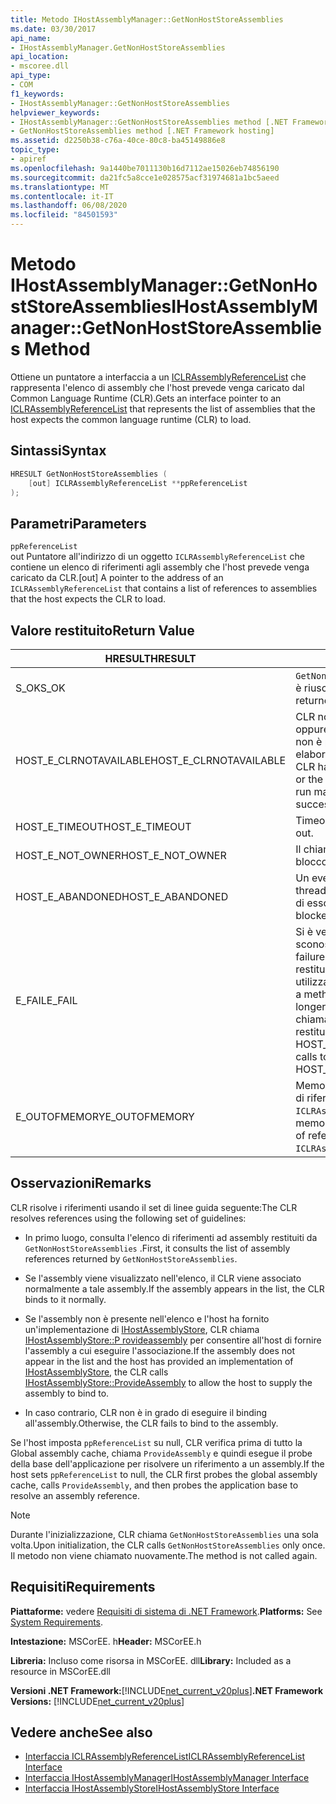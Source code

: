 ```yaml
---
title: Metodo IHostAssemblyManager::GetNonHostStoreAssemblies
ms.date: 03/30/2017
api_name:
- IHostAssemblyManager.GetNonHostStoreAssemblies
api_location:
- mscoree.dll
api_type:
- COM
f1_keywords:
- IHostAssemblyManager::GetNonHostStoreAssemblies
helpviewer_keywords:
- IHostAssemblyManager::GetNonHostStoreAssemblies method [.NET Framework hosting]
- GetNonHostStoreAssemblies method [.NET Framework hosting]
ms.assetid: d2250b38-c76a-40ce-80c8-ba45149886e8
topic_type:
- apiref
ms.openlocfilehash: 9a1440be7011130b16d7112ae15026eb74856190
ms.sourcegitcommit: da21fc5a8cce1e028575acf31974681a1bc5aeed
ms.translationtype: MT
ms.contentlocale: it-IT
ms.lasthandoff: 06/08/2020
ms.locfileid: "84501593"
---
```

# <a name="ihostassemblymanagergetnonhoststoreassemblies-method"></a><span data-ttu-id="0d54c-102">Metodo IHostAssemblyManager::GetNonHostStoreAssemblies</span><span class="sxs-lookup"><span data-stu-id="0d54c-102">IHostAssemblyManager::GetNonHostStoreAssemblies Method</span></span>
<span data-ttu-id="0d54c-103">Ottiene un puntatore a interfaccia a un [ICLRAssemblyReferenceList](iclrassemblyreferencelist-interface.md) che rappresenta l'elenco di assembly che l'host prevede venga caricato dal Common Language Runtime (CLR).</span><span class="sxs-lookup"><span data-stu-id="0d54c-103">Gets an interface pointer to an [ICLRAssemblyReferenceList](iclrassemblyreferencelist-interface.md) that represents the list of assemblies that the host expects the common language runtime (CLR) to load.</span></span>  
  
## <a name="syntax"></a><span data-ttu-id="0d54c-104">Sintassi</span><span class="sxs-lookup"><span data-stu-id="0d54c-104">Syntax</span></span>  
  
```cpp  
HRESULT GetNonHostStoreAssemblies (  
    [out] ICLRAssemblyReferenceList **ppReferenceList  
);  
```  
  
## <a name="parameters"></a><span data-ttu-id="0d54c-105">Parametri</span><span class="sxs-lookup"><span data-stu-id="0d54c-105">Parameters</span></span>  
 `ppReferenceList`  
 <span data-ttu-id="0d54c-106">out Puntatore all'indirizzo di un oggetto `ICLRAssemblyReferenceList` che contiene un elenco di riferimenti agli assembly che l'host prevede venga caricato da CLR.</span><span class="sxs-lookup"><span data-stu-id="0d54c-106">[out] A pointer to the address of an `ICLRAssemblyReferenceList` that contains a list of references to assemblies that the host expects the CLR to load.</span></span>  
  
## <a name="return-value"></a><span data-ttu-id="0d54c-107">Valore restituito</span><span class="sxs-lookup"><span data-stu-id="0d54c-107">Return Value</span></span>  
  
|<span data-ttu-id="0d54c-108">HRESULT</span><span class="sxs-lookup"><span data-stu-id="0d54c-108">HRESULT</span></span>|<span data-ttu-id="0d54c-109">Descrizione</span><span class="sxs-lookup"><span data-stu-id="0d54c-109">Description</span></span>|  
|-------------|-----------------|  
|<span data-ttu-id="0d54c-110">S_OK</span><span class="sxs-lookup"><span data-stu-id="0d54c-110">S_OK</span></span>|<span data-ttu-id="0d54c-111">`GetNonHostStoreAssemblies`la restituzione è riuscita.</span><span class="sxs-lookup"><span data-stu-id="0d54c-111">`GetNonHostStoreAssemblies` returned successfully.</span></span>|  
|<span data-ttu-id="0d54c-112">HOST_E_CLRNOTAVAILABLE</span><span class="sxs-lookup"><span data-stu-id="0d54c-112">HOST_E_CLRNOTAVAILABLE</span></span>|<span data-ttu-id="0d54c-113">CLR non è stato caricato in un processo oppure CLR si trova in uno stato in cui non è possibile eseguire codice gestito o elaborare la chiamata correttamente.</span><span class="sxs-lookup"><span data-stu-id="0d54c-113">The CLR has not been loaded into a process, or the CLR is in a state in which it cannot run managed code or process the call successfully.</span></span>|  
|<span data-ttu-id="0d54c-114">HOST_E_TIMEOUT</span><span class="sxs-lookup"><span data-stu-id="0d54c-114">HOST_E_TIMEOUT</span></span>|<span data-ttu-id="0d54c-115">Timeout della chiamata.</span><span class="sxs-lookup"><span data-stu-id="0d54c-115">The call timed out.</span></span>|  
|<span data-ttu-id="0d54c-116">HOST_E_NOT_OWNER</span><span class="sxs-lookup"><span data-stu-id="0d54c-116">HOST_E_NOT_OWNER</span></span>|<span data-ttu-id="0d54c-117">Il chiamante non è il proprietario del blocco.</span><span class="sxs-lookup"><span data-stu-id="0d54c-117">The caller does not own the lock.</span></span>|  
|<span data-ttu-id="0d54c-118">HOST_E_ABANDONED</span><span class="sxs-lookup"><span data-stu-id="0d54c-118">HOST_E_ABANDONED</span></span>|<span data-ttu-id="0d54c-119">Un evento è stato annullato mentre un thread bloccato o Fiber era in attesa su di esso.</span><span class="sxs-lookup"><span data-stu-id="0d54c-119">An event was canceled while a blocked thread or fiber was waiting on it.</span></span>|  
|<span data-ttu-id="0d54c-120">E_FAIL</span><span class="sxs-lookup"><span data-stu-id="0d54c-120">E_FAIL</span></span>|<span data-ttu-id="0d54c-121">Si è verificato un errore irreversibile sconosciuto.</span><span class="sxs-lookup"><span data-stu-id="0d54c-121">An unknown catastrophic failure occurred.</span></span> <span data-ttu-id="0d54c-122">Quando un metodo restituisce E_FAIL, CLR non è più utilizzabile all'interno del processo.</span><span class="sxs-lookup"><span data-stu-id="0d54c-122">When a method returns E_FAIL, the CLR is no longer usable within the process.</span></span> <span data-ttu-id="0d54c-123">Le chiamate successive ai metodi di hosting restituiscono HOST_E_CLRNOTAVAILABLE.</span><span class="sxs-lookup"><span data-stu-id="0d54c-123">Subsequent calls to hosting methods return HOST_E_CLRNOTAVAILABLE.</span></span>|  
|<span data-ttu-id="0d54c-124">E_OUTOFMEMORY</span><span class="sxs-lookup"><span data-stu-id="0d54c-124">E_OUTOFMEMORY</span></span>|<span data-ttu-id="0d54c-125">Memoria insufficiente per creare l'elenco di riferimenti per la richiesta `ICLRAssemblyReferenceList` .</span><span class="sxs-lookup"><span data-stu-id="0d54c-125">Not enough memory was available to create the list of references for the requested `ICLRAssemblyReferenceList`.</span></span>|  
  
## <a name="remarks"></a><span data-ttu-id="0d54c-126">Osservazioni</span><span class="sxs-lookup"><span data-stu-id="0d54c-126">Remarks</span></span>  
 <span data-ttu-id="0d54c-127">CLR risolve i riferimenti usando il set di linee guida seguente:</span><span class="sxs-lookup"><span data-stu-id="0d54c-127">The CLR resolves references using the following set of guidelines:</span></span>  
  
- <span data-ttu-id="0d54c-128">In primo luogo, consulta l'elenco di riferimenti ad assembly restituiti da `GetNonHostStoreAssemblies` .</span><span class="sxs-lookup"><span data-stu-id="0d54c-128">First, it consults the list of assembly references returned by `GetNonHostStoreAssemblies`.</span></span>  
  
- <span data-ttu-id="0d54c-129">Se l'assembly viene visualizzato nell'elenco, il CLR viene associato normalmente a tale assembly.</span><span class="sxs-lookup"><span data-stu-id="0d54c-129">If the assembly appears in the list, the CLR binds to it normally.</span></span>  
  
- <span data-ttu-id="0d54c-130">Se l'assembly non è presente nell'elenco e l'host ha fornito un'implementazione di [IHostAssemblyStore](ihostassemblystore-interface.md), CLR chiama [IHostAssemblyStore::P rovideassembly](ihostassemblystore-provideassembly-method.md) per consentire all'host di fornire l'assembly a cui eseguire l'associazione.</span><span class="sxs-lookup"><span data-stu-id="0d54c-130">If the assembly does not appear in the list and the host has provided an implementation of [IHostAssemblyStore](ihostassemblystore-interface.md), the CLR calls [IHostAssemblyStore::ProvideAssembly](ihostassemblystore-provideassembly-method.md) to allow the host to supply the assembly to bind to.</span></span>  
  
- <span data-ttu-id="0d54c-131">In caso contrario, CLR non è in grado di eseguire il binding all'assembly.</span><span class="sxs-lookup"><span data-stu-id="0d54c-131">Otherwise, the CLR fails to bind to the assembly.</span></span>  
  
 <span data-ttu-id="0d54c-132">Se l'host imposta `ppReferenceList` su null, CLR verifica prima di tutto la Global assembly cache, chiama `ProvideAssembly` e quindi esegue il probe della base dell'applicazione per risolvere un riferimento a un assembly.</span><span class="sxs-lookup"><span data-stu-id="0d54c-132">If the host sets `ppReferenceList` to null, the CLR first probes the global assembly cache, calls `ProvideAssembly`, and then probes the application base to resolve an assembly reference.</span></span>  
  
> [!NOTE]
> <span data-ttu-id="0d54c-133">Durante l'inizializzazione, CLR chiama `GetNonHostStoreAssemblies` una sola volta.</span><span class="sxs-lookup"><span data-stu-id="0d54c-133">Upon initialization, the CLR calls `GetNonHostStoreAssemblies` only once.</span></span> <span data-ttu-id="0d54c-134">Il metodo non viene chiamato nuovamente.</span><span class="sxs-lookup"><span data-stu-id="0d54c-134">The method is not called again.</span></span>  
  
## <a name="requirements"></a><span data-ttu-id="0d54c-135">Requisiti</span><span class="sxs-lookup"><span data-stu-id="0d54c-135">Requirements</span></span>  
 <span data-ttu-id="0d54c-136">**Piattaforme:** vedere [Requisiti di sistema di .NET Framework](../../get-started/system-requirements.md).</span><span class="sxs-lookup"><span data-stu-id="0d54c-136">**Platforms:** See [System Requirements](../../get-started/system-requirements.md).</span></span>  
  
 <span data-ttu-id="0d54c-137">**Intestazione:** MSCorEE. h</span><span class="sxs-lookup"><span data-stu-id="0d54c-137">**Header:** MSCorEE.h</span></span>  
  
 <span data-ttu-id="0d54c-138">**Libreria:** Incluso come risorsa in MSCorEE. dll</span><span class="sxs-lookup"><span data-stu-id="0d54c-138">**Library:** Included as a resource in MSCorEE.dll</span></span>  
  
 <span data-ttu-id="0d54c-139">**Versioni .NET Framework:**[!INCLUDE[net_current_v20plus](../../../../includes/net-current-v20plus-md.md)]</span><span class="sxs-lookup"><span data-stu-id="0d54c-139">**.NET Framework Versions:** [!INCLUDE[net_current_v20plus](../../../../includes/net-current-v20plus-md.md)]</span></span>  
  
## <a name="see-also"></a><span data-ttu-id="0d54c-140">Vedere anche</span><span class="sxs-lookup"><span data-stu-id="0d54c-140">See also</span></span>

- [<span data-ttu-id="0d54c-141">Interfaccia ICLRAssemblyReferenceList</span><span class="sxs-lookup"><span data-stu-id="0d54c-141">ICLRAssemblyReferenceList Interface</span></span>](iclrassemblyreferencelist-interface.md)
- [<span data-ttu-id="0d54c-142">Interfaccia IHostAssemblyManager</span><span class="sxs-lookup"><span data-stu-id="0d54c-142">IHostAssemblyManager Interface</span></span>](ihostassemblymanager-interface.md)
- [<span data-ttu-id="0d54c-143">Interfaccia IHostAssemblyStore</span><span class="sxs-lookup"><span data-stu-id="0d54c-143">IHostAssemblyStore Interface</span></span>](ihostassemblystore-interface.md)
